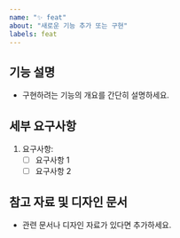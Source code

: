```yaml
---
name: "✨ feat"
about: "새로운 기능 추가 또는 구현"
labels: feat
---
```


## 기능 설명

- 구현하려는 기능의 개요를 간단히 설명하세요.

## 세부 요구사항

1. 요구사항:
    - [ ] 요구사항 1
    - [ ] 요구사항 2

## 참고 자료 및 디자인 문서

- 관련 문서나 디자인 자료가 있다면 추가하세요.